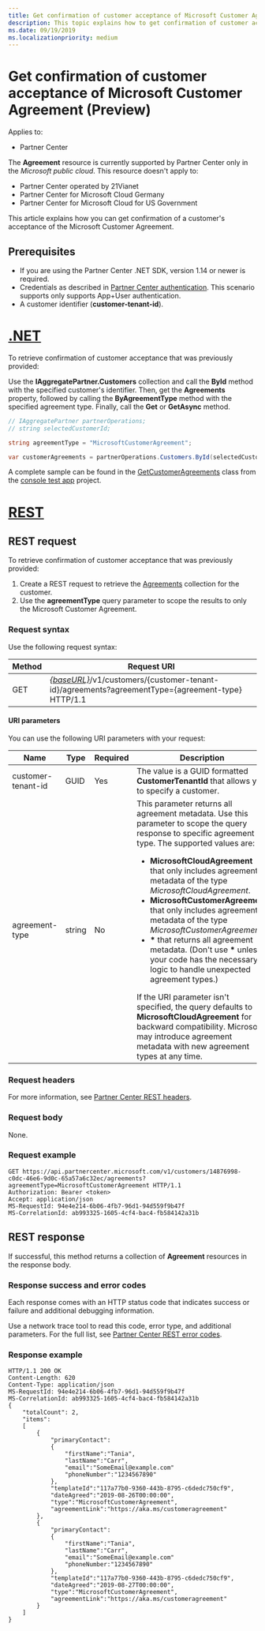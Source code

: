 ```yaml
---
title: Get confirmation of customer acceptance of Microsoft Customer Agreement (Preview)
description: This topic explains how to get confirmation of customer acceptance of the Microsoft Customer Agreement. 
ms.date: 09/19/2019
ms.localizationpriority: medium
---
```


# Get confirmation of customer acceptance of Microsoft Customer Agreement (Preview)

Applies to:

- Partner Center

The **Agreement** resource is currently supported by Partner Center only in the *Microsoft public cloud*. This resource doesn't apply to:

- Partner Center operated by 21Vianet
- Partner Center for Microsoft Cloud Germany
- Partner Center for Microsoft Cloud for US Government

This article explains how you can get confirmation of a customer's acceptance of the Microsoft Customer Agreement.

## Prerequisites

- If you are using the Partner Center .NET SDK, version 1.14 or newer is required.
- Credentials as described in [Partner Center authentication](./partner-center-authentication.md). This scenario supports only supports App+User authentication.
- A customer identifier (**customer-tenant-id**).

# [.NET](#tab/dotnet)


To retrieve confirmation of customer acceptance that was previously provided:

Use the **IAggregatePartner.Customers** collection and call the **ById** method with the specified customer's identifier. Then, get the **Agreements** property, followed by calling the **ByAgreementType** method with the specified agreement type. Finally, call the **Get** or **GetAsync** method.

```csharp
// IAggregatePartner partnerOperations;
// string selectedCustomerId;

string agreementType = "MicrosoftCustomerAgreement";

var customerAgreements = partnerOperations.Customers.ById(selectedCustomerId).Agreements.ByAgreementType(agreementType).Get();
```

A complete sample can be found in the [GetCustomerAgreements](https://github.com/PartnerCenterSamples/Partner-Center-SDK-Samples/blob/master/Source/Partner%20Center%20SDK%20Samples/Agreements/GetCustomerAgreements.cs) class from the [console test app](https://github.com/PartnerCenterSamples/Partner-Center-SDK-Samples) project.

# [REST](#tab/rest)

## REST request

To retrieve confirmation of customer acceptance that was previously provided:

1. Create a REST request to retrieve the [Agreements](./agreement-resources.md) collection for the customer. 
2. Use the **agreementType** query parameter to scope the results to only the Microsoft Customer Agreement.

### Request syntax

Use the following request syntax:

| Method | Request URI                                                                                      |
|--------|--------------------------------------------------------------------------------------------------|
| GET    | [*\{baseURL\}*](partner-center-rest-urls.md)/v1/customers/{customer-tenant-id}/agreements?agreementType={agreement-type} HTTP/1.1 |

#### URI parameters

You can use the following URI parameters with your request:

| Name             | Type | Required | Description                                                                               |
|------------------|------|----------|-------------------------------------------------------------------------------------------|
| customer-tenant-id | GUID | Yes | The value is a GUID formatted **CustomerTenantId** that allows you to specify a customer. |
| agreement-type | string | No | This parameter returns all agreement metadata. Use this parameter to scope the query response to specific agreement type. The supported values are: <ul><li>**MicrosoftCloudAgreement** that only includes agreement metadata of the type *MicrosoftCloudAgreement*.</li><li>**MicrosoftCustomerAgreement** that only includes agreement metadata of the type *MicrosoftCustomerAgreement*.</li><li>**\*** that returns all agreement metadata. (Don't use **\*** unless your code has the necessary logic to handle unexpected agreement types.)</li></ul> If the URI parameter isn't specified, the query defaults to **MicrosoftCloudAgreement** for backward compatibility. Microsoft may introduce agreement metadata with new agreement types at any time.  |

### Request headers

For more information, see [Partner Center REST headers](headers.md).

### Request body

None.

### Request example

```http
GET https://api.partnercenter.microsoft.com/v1/customers/14876998-c0dc-46e6-9d0c-65a57a6c32ec/agreements?agreementType=MicrosoftCustomerAgreement HTTP/1.1
Authorization: Bearer <token> 
Accept: application/json
MS-RequestId: 94e4e214-6b06-4fb7-96d1-94d559f9b47f
MS-CorrelationId: ab993325-1605-4cf4-bac4-fb584142a31b
```

## REST response

If successful, this method returns a collection of **Agreement** resources in the response body.

### Response success and error codes

Each response comes with an HTTP status code that indicates success or failure and additional debugging information. 

Use a network trace tool to read this code, error type, and additional parameters. For the full list, see [Partner Center REST error codes](error-codes.md).

### Response example

```http
HTTP/1.1 200 OK
Content-Length: 620
Content-Type: application/json
MS-RequestId: 94e4e214-6b06-4fb7-96d1-94d559f9b47f
MS-CorrelationId: ab993325-1605-4cf4-bac4-fb584142a31b
{
    "totalCount": 2,
    "items":
    [ 
        {
            "primaryContact":
            {
                "firstName":"Tania",
                "lastName":"Carr",
                "email":"SomeEmail@example.com"
                "phoneNumber":"1234567890"
            },
            "templateId":"117a77b0-9360-443b-8795-c6dedc750cf9",
            "dateAgreed":"2019-08-26T00:00:00",
            "type":"MicrosoftCustomerAgreement",
            "agreementLink":"https://aka.ms/customeragreement"
        },
        {
            "primaryContact":
            {
                "firstName":"Tania",
                "lastName":"Carr",
                "email":"SomeEmail@example.com"
                "phoneNumber:"1234567890"
            },
            "templateId":"117a77b0-9360-443b-8795-c6dedc750cf9",
            "dateAgreed":"2019-08-27T00:00:00",
            "type":"MicrosoftCustomerAgreement",
            "agreementLink":"https://aka.ms/customeragreement"
        }
    ]
}
```
